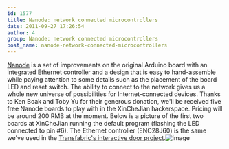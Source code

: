 ```yaml
---
id: 1577
title: Nanode: network connected microcontrollers
date: 2011-09-27 17:26:54
author: 4
group: Nanode: network connected microcontrollers
post_name: nanode-network-connected-microcontrollers
---
```


[Nanode](http://wiki.london.hackspace.org.uk/view/Project:Nanode) is a set of improvements on the original Arduino board with an integrated Ethernet controller and a design that is easy to hand-assemble while paying attention to some details such as the placement of the board LED and reset switch. The ability to connect to the network gives us a whole new universe of possibilities for Internet-connected devices. Thanks to Ken Boak and Toby Yu for their generous donation, we'll be received five free Nanode boards to play with in the XinCheJian hackerspace. Pricing will be around 200 RMB at the moment. Below is a picture of the first two boards at XinCheJian running the default program (flashing the LED connected to pin #6). The Ethernet controller (ENC28J60) is the same we've used in the [Transfabric's interactive door project](https://github.com/xinchejian/XinCheJian-Door/blob/master/XBeeEtherShieldBridge/XBeeEtherShieldBridge.pde).![image](http://139.162.84.35/wp-content/uploads/2011/09/wpid-IMG_20110927_172103.jpg)